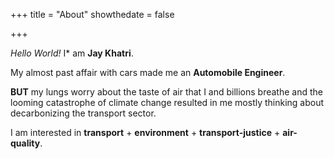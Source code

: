 +++
title = "About"
showthedate = false

+++

*Hello World!* I* am **Jay Khatri**.

My almost past affair with cars made me an **Automobile Engineer**.

**BUT** my lungs worry about the taste of air that I and billions breathe and the looming catastrophe of climate change resulted in me mostly thinking about decarbonizing the transport sector.

I am interested in **transport** + **environment** + **transport-justice** + **air-quality**.

